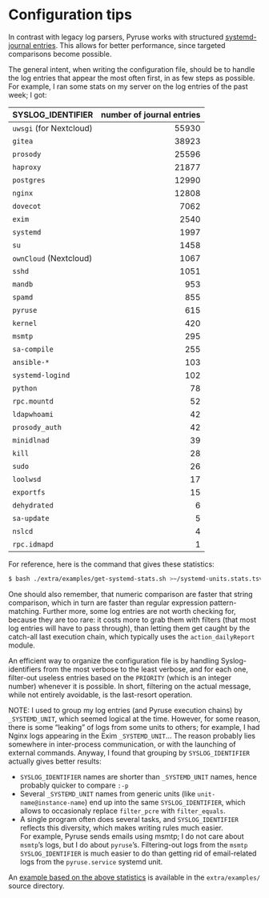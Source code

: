 # Configuration tips

In contrast with legacy log parsers, Pyruse works with structured [systemd-journal entries](https://www.freedesktop.org/software/systemd/man/systemd.journal-fields.html).
This allows for better performance, since targeted comparisons become possible.

The general intent, when writing the configuration file, should be to handle the log entries that appear the most often first, in as few steps as possible.
For example, I ran some stats on my server on the log entries of the past week; I got:

| SYSLOG_IDENTIFIER       | number of journal entries |
| ----------------------- | -------------------------:|
| `uwsgi` (for Nextcloud) |                     55930 |
| `gitea`                 |                     38923 |
| `prosody`               |                     25596 |
| `haproxy`               |                     21877 |
| `postgres`              |                     12990 |
| `nginx`                 |                     12808 |
| `dovecot`               |                      7062 |
| `exim`                  |                      2540 |
| `systemd`               |                      1997 |
| `su`                    |                      1458 |
| `ownCloud` (Nextcloud)  |                      1067 |
| `sshd`                  |                      1051 |
| `mandb`                 |                       953 |
| `spamd`                 |                       855 |
| `pyruse`                |                       615 |
| `kernel`                |                       420 |
| `msmtp`                 |                       295 |
| `sa-compile`            |                       255 |
| `ansible-*`             |                       103 |
| `systemd-logind`        |                       102 |
| `python`                |                        78 |
| `rpc.mountd`            |                        52 |
| `ldapwhoami`            |                        42 |
| `prosody_auth`          |                        42 |
| `minidlnad`             |                        39 |
| `kill`                  |                        28 |
| `sudo`                  |                        26 |
| `loolwsd`               |                        17 |
| `exportfs`              |                        15 |
| `dehydrated`            |                         6 |
| `sa-update`             |                         5 |
| `nslcd`                 |                         4 |
| `rpc.idmapd`            |                         1 |

For reference, here is the command that gives these statistics:

```bash
$ bash ./extra/examples/get-systemd-stats.sh >~/systemd-units.stats.tsv
```

One should also remember, that numeric comparison are faster that string comparison, which in turn are faster than regular expression pattern-matching. Further more, some log entries are not worth checking for, because they are too rare: it costs more to grab them with filters (that most log entries will have to pass through), than letting them get caught by the catch-all last execution chain, which typically uses the `action_dailyReport` module.

An efficient way to organize the configuration file is by handling Syslog-identifiers from the most verbose to the least verbose, and for each one, filter-out useless entries based on the `PRIORITY` (which is an integer number) whenever it is possible.
In short, filtering on the actual message, while not entirely avoidable, is the last-resort operation.

NOTE: I used to group my log entries (and Pyruse execution chains) by `_SYSTEMD_UNIT`, which seemed logical at the time.
However, for some reason, there is some “leaking” of logs from some units to others; for example, I had Nginx logs appearing in the Exim `_SYSTEMD_UNIT`… The reason probably lies somewhere in inter-process communication, or with the launching of external commands.
Anyway, I found that grouping by `SYSLOG_IDENTIFIER` actually gives better results:

* `SYSLOG_IDENTIFIER` names are shorter than `_SYSTEMD_UNIT` names, hence probably quicker to compare `:-p`
* Several `_SYSTEMD_UNIT` names from generic units (like `unit-name@instance-name`) end up into the same `SYSLOG_IDENTIFIER`, which allows to occasionaly replace `filter_pcre` with `filter_equals`.
* A single program often does several tasks, and `SYSLOG_IDENTIFIER` reflects this diversity, which makes writing rules much easier.  
For example, Pyruse sends emails using msmtp; I do not care about `msmtp`’s logs, but I do about `pyruse`’s. Filtering-out logs from the `msmtp` `SYSLOG_IDENTIFIER` is much easier to do than getting rid of email-related logs from the `pyruse.service` systemd unit.

An [example based on the above statistics](../extra/examples/full_pyruse.json) is available in the `extra/examples/` source directory.
